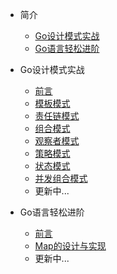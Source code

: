 * 简介
  * [Go设计模式实战](patterns/)
  * [Go语言轻松进阶](kernal/)

* Go设计模式实战

  * [前言](patterns/)
  * [模板模式](patterns/template)
  * [责任链模式](patterns/responsiblity)
  * [组合模式](patterns/component)
  * [观察者模式](patterns/observor)
  * [策略模式](patterns/strategy)
  * [状态模式](patterns/state)
  * [并发组合模式](patterns/concurrency-component)
  * 更新中...

* Go语言轻松进阶
  * [前言](kernal/)
  * [Map的设计与实现](kernal/map)
  * 更新中...